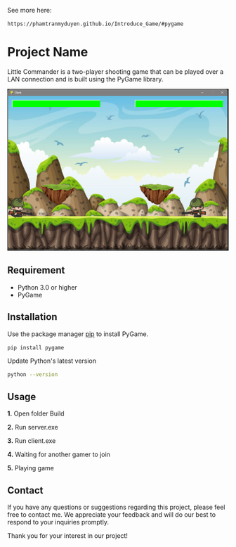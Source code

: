 See more here: 

```bash
https://phamtranmyduyen.github.io/Introduce_Game/#pygame
```

# Project Name

Little Commander is a two-player shooting game that can be played over a LAN connection and is built using the PyGame library.

![Game Screenshot](assets/Images/screenshot.png)

## Requirement
- Python 3.0 or higher
- PyGame 

## Installation

Use the package manager [pip](https://pip.pypa.io/en/stable/) to install PyGame.

```bash
pip install pygame
```
Update Python's latest version
```bash
python --version
```

## Usage

**1.**  Open folder Build

**2.**  Run server.exe

**3.**  Run client.exe
 
**4.**  Waiting for another gamer to join

**5.**  Playing game
 
## Contact

If you have any questions or suggestions regarding this project, please feel free to contact me. We appreciate your feedback and will do our best to respond to your inquiries promptly.

Thank you for your interest in our project!